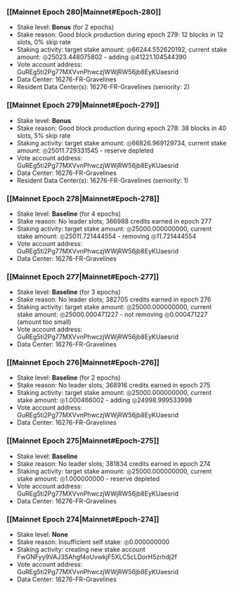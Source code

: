 ### [[Mainnet Epoch 280|Mainnet#Epoch-280]]
* Stake level: **Bonus** (for 2 epochs)
* Stake reason: Good block production during epoch 279: 12 blocks in 12 slots, 0% skip rate
* Staking activity: target stake amount: ◎66244.552620192, current stake amount: ◎25023.448075802 - adding ◎41221.104544390
* Vote account address: GuREg5ti2Pg77MXVvnPhwczjWWjRW56jb8EyKUaesrid
* Data Center: 16276-FR-Gravelines
* Resident Data Center(s): 16276-FR-Gravelines (seniority: 2)
### [[Mainnet Epoch 279|Mainnet#Epoch-279]]
* Stake level: **Bonus**
* Stake reason: Good block production during epoch 278: 38 blocks in 40 slots, 5% skip rate
* Staking activity: target stake amount: ◎66826.969129734, current stake amount: ◎25011.729331545 - reserve depleted
* Vote account address: GuREg5ti2Pg77MXVvnPhwczjWWjRW56jb8EyKUaesrid
* Data Center: 16276-FR-Gravelines
* Resident Data Center(s): 16276-FR-Gravelines (seniority: 1)
### [[Mainnet Epoch 278|Mainnet#Epoch-278]]
* Stake level: **Baseline** (for 4 epochs)
* Stake reason: No leader slots; 366988 credits earned in epoch 277
* Staking activity: target stake amount: ◎25000.000000000, current stake amount: ◎25011.721444554 - removing ◎11.721444554
* Vote account address: GuREg5ti2Pg77MXVvnPhwczjWWjRW56jb8EyKUaesrid
* Data Center: 16276-FR-Gravelines
### [[Mainnet Epoch 277|Mainnet#Epoch-277]]
* Stake level: **Baseline** (for 3 epochs)
* Stake reason: No leader slots; 382705 credits earned in epoch 276
* Staking activity: target stake amount: ◎25000.000000000, current stake amount: ◎25000.000471227 - not removing ◎0.000471227 (amount too small)
* Vote account address: GuREg5ti2Pg77MXVvnPhwczjWWjRW56jb8EyKUaesrid
* Data Center: 16276-FR-Gravelines
### [[Mainnet Epoch 276|Mainnet#Epoch-276]]
* Stake level: **Baseline** (for 2 epochs)
* Stake reason: No leader slots; 368916 credits earned in epoch 275
* Staking activity: target stake amount: ◎25000.000000000, current stake amount: ◎1.000466002 - adding ◎24998.999533998
* Vote account address: GuREg5ti2Pg77MXVvnPhwczjWWjRW56jb8EyKUaesrid
* Data Center: 16276-FR-Gravelines
### [[Mainnet Epoch 275|Mainnet#Epoch-275]]
* Stake level: **Baseline**
* Stake reason: No leader slots; 381834 credits earned in epoch 274
* Staking activity: target stake amount: ◎25000.000000000, current stake amount: ◎1.000000000 - reserve depleted
* Vote account address: GuREg5ti2Pg77MXVvnPhwczjWWjRW56jb8EyKUaesrid
* Data Center: 16276-FR-Gravelines
### [[Mainnet Epoch 274|Mainnet#Epoch-274]]
* Stake level: **None**
* Stake reason: Insufficient self stake: ◎0.000000000
* Staking activity: creating new stake account FwGNFyy9VAJ3SAhgf4oUvwkjF5XLC5cLDorH5zrhdj2f
* Vote account address: GuREg5ti2Pg77MXVvnPhwczjWWjRW56jb8EyKUaesrid
* Data Center: 16276-FR-Gravelines